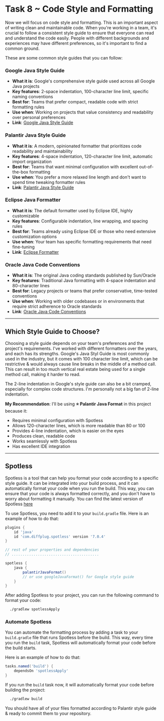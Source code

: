 # Task 8 ~ Code Style and Formatting

Now we will focus on code style and formatting. This is an important aspect of writing clean and maintainable code. When 
you're working in a team, it's crucial to follow a consistent style guide to ensure that everyone can read and understand the code easily.
People with different backgrounds and experiences may have different preferences, so it's important to find a common ground.

These are some common style guides that you can follow:

### **Google Java Style Guide**
- **What it is**: Google's comprehensive style guide used across all Google Java projects
- **Key features**: 2-space indentation, 100-character line limit, specific naming conventions
- **Best for**: Teams that prefer compact, readable code with strict formatting rules
- **Use when**: Working on projects that value consistency and readability over personal preferences
- **Link**: [Google Java Style Guide](https://google.github.io/styleguide/javaguide.html)

### **Palantir Java Style Guide**
- **What it is**: A modern, opinionated formatter that prioritizes code readability and maintainability
- **Key features**: 4-space indentation, 120-character line limit, automatic import organization
- **Best for**: Teams that want minimal configuration with excellent out-of-the-box formatting
- **Use when**: You prefer a more relaxed line length and don't want to spend time tweaking formatter rules
- **Link**: [Palantir Java Style Guide](https://github.com/palantir/palantir-java-format)

### **Eclipse Java Formatter**
- **What it is**: The default formatter used by Eclipse IDE, highly customizable
- **Key features**: Configurable indentation, line wrapping, and spacing rules
- **Best for**: Teams already using Eclipse IDE or those who need extensive customization options
- **Use when**: Your team has specific formatting requirements that need fine-tuning
- **Link**: [Eclipse Formatter](https://github.com/diffplug/spotless/tree/main/plugin-gradle#eclipse-java-formatter)

### **Oracle Java Code Conventions**
- **What it is**: The original Java coding standards published by Sun/Oracle
- **Key features**: Traditional Java formatting with 4-space indentation and 80-character lines
- **Best for**: Legacy projects or teams that prefer conservative, time-tested conventions
- **Use when**: Working with older codebases or in environments that require strict adherence to Oracle standards
- **Link**: [Oracle Java Code Conventions](https://www.oracle.com/java/technologies/javase/codeconventions-contents.html)

---

## Which Style Guide to Choose?

Choosing a style guide depends on your team's preferences and the project's requirements. I've worked with different formatters
over the years, and each has its strengths. Google's Java Styl Guide is most commonly used in the industry, but it comes with
100 character line limit, which can be restrictive & would always cause line breaks in the middle of a method call. This can result
in too much vertical real estate being used for a single method call, making it harder to read.

The 2-line indentation in Google's style guide can also be a bit cramped, especially for complex code structures. I'm personally
not a big fan of 2-line indentation.


**My Recommendation**: I'll be using **⭐️ Palantir Java Format** in this project because it:
- Requires minimal configuration with Spotless
- Allows 120-character lines, which is more readable than 80 or 100
- Provides 4-line indentation, which is easier on the eyes
- Produces clean, readable code
- Works seamlessly with Spotless
- Has excellent IDE integration

---

## Spotless 

Spotless is a tool that can help you format your code according to a specific style guide. It can be integrated into 
your build process, and it can automatically format your code when you run the build. This way, you can ensure that your 
code is always formatted correctly, and you don't have to worry about formatting it manually. You can find the
latest version of Spotless [here](https://plugins.gradle.org/plugin/com.diffplug.gradle.spotless)

To use Spotless, you need to add it to your `build.gradle` file. Here is an example of how to do that:

```groovy
plugins {
    id 'java'
    id 'com.diffplug.spotless' version '7.0.4'
}

// rest of your properties and dependencies
// ........................................

spotless {
    java {
        palantirJavaFormat()
        // or use googleJavaFormat() for Google style guide
    }
}
```

After adding Spotless to your project, you can run the following command to format your code:

```bash
  ./gradlew spotlessApply
```

### Automate Spotless 

You can automate the formatting process by adding a task to your `build.gradle` file that runs Spotless before the build.
This way, every time you run the `build` task, Spotless will automatically format your code before the build starts.

Here is an example of how to do that:

```groovy
tasks.named('build') {
    dependsOn 'spotlessApply'
}
```

If you run the `build` task now, it will automatically format your code before building the project:

```bash
  ./gradlew build
```

You should have all of your files formatted according to Palantir style guide & ready to commit them to your repository.
